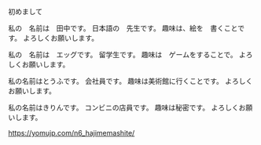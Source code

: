 初めまして

私の　名前は　田中です。
日本語の　先生です。
趣味は、絵を　書くことです。
よろしくお願いします。

私の　名前は　エッグです。
留学生です。
趣味は　ゲームをすることで。
よろしくお願いします。

私の名前はとうふです。
会社員です。
趣味は美術館に行くことです。
よろしくお願いします。

私の名前はきりんです。
コンビニの店員です。
趣味は秘密です。
よろしくお願いします。

https://yomujp.com/n6_hajimemashite/